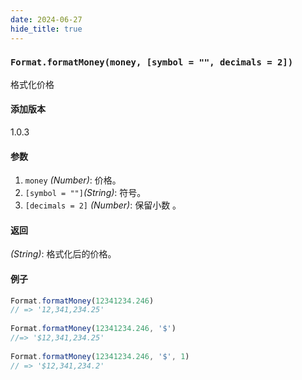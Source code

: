 ```yaml
---
date: 2024-06-27
hide_title: true
---
```

<h3>
  <code>Format.formatMoney(money, [symbol = "", decimals = 2])</code>
</h3>
格式化价格


#### 添加版本

1.0.3

#### 参数

1. `money` *(Number)*: 价格。
2. `[symbol = ""]`*(String)*: 符号。
3. `[decimals = 2]` *(Number)*: 保留小数 。

#### 返回

*(String)*: 格式化后的价格。

#### 例子

```javascript
Format.formatMoney(12341234.246)
// => '12,341,234.25'
 
Format.formatMoney(12341234.246, '$')
//=> '$12,341,234.25'
 
Format.formatMoney(12341234.246, '$', 1)
// => '$12,341,234.2'
```